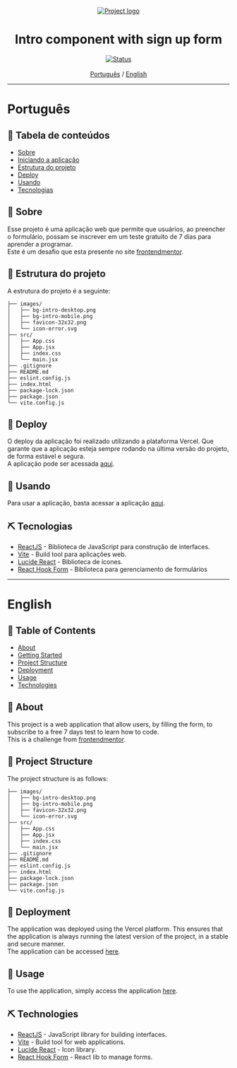 <p align="center">
  <a href="" rel="noopener">
 <img src="./src/assets/interface.png" alt="Project logo"></a>
</p>

<h1 align="center">Intro component with sign up form</h1>

<div align="center">

[![Status](https://img.shields.io/badge/status-active-success.svg)]() <br><br>
[Português](#pt) / [English](#en)

</div>

---

# Português <a name = "pt"></a>

## 📝 Tabela de conteúdos

- [Sobre](#about_pt)
- [Iniciando a aplicação](#getting_started_pt)
- [Estrutura do projeto](#project_structure_pt)
- [Deploy](#deployment_pt)
- [Usando](#usage_pt)
- [Tecnologias](#built_using_pt)

## 🧐 Sobre <a name = "about_pt"></a>

Esse projeto é uma aplicação web que permite que usuários, ao preencher o formulário, possam se inscrever em um teste gratuito de 7 dias para aprender a programar. <br />
Este é um desafio que esta presente no site [frontendmentor](https://www.frontendmentor.io/challenges).

## 📁 Estrutura do projeto <a name = "project_structure_pt"></a>

A estrutura do projeto é a seguinte:

```
├── images/
│   ├── bg-intro-desktop.png
│   ├── bg-intro-mobile.png
│   ├── favicon-32x32.png
│   └── icon-error.svg
├── src/
│   ├── App.css
│   ├── App.jsx
│   ├── index.css
│   └── main.jsx
├── .gitignore
├── README.md
├── eslint.config.js
├── index.html
├── package-lock.json
├── package.json
└── vite.config.js
```

## 🚀 Deploy <a name = "deployment_pt"></a>

O deploy da aplicação foi realizado utilizando a plataforma Vercel. Que garante que a aplicação esteja sempre rodando na última versão do projeto, de forma estável e segura.<br>
A aplicação pode ser acessada [aqui](https://flavioporfirio-signup-form.vercel.app/).

## 🎈 Usando <a name="usage_pt"></a>

Para usar a aplicação, basta acessar a aplicação [aqui](https://flavioporfirio-signup-form.vercel.app/).

## ⛏️ Tecnologias <a name = "built_using_pt"></a>

- [ReactJS](https://reactjs.org/) - Biblioteca de JavaScript para construção de interfaces.
- [Vite](https://vitejs.dev/) - Build tool para aplicações web.
- [Lucide React](https://lucide.dev/) - Biblioteca de ícones.
- [React Hook Form](https://react-hook-form.com/) - Biblioteca para gerenciamento de formulários

---

# English <a name = "en"></a>

## 📝 Table of Contents <a name = "en"></a>

- [About](#about_en)
- [Getting Started](#getting_started_en)
- [Project Structure](#project_structure_en)
- [Deployment](#deployment_en)
- [Usage](#usage_en)
- [Technologies](#built_using_en)

## 🧐 About <a name = "about_en"></a>

This project is a web application that allow users, by filling the form, to subscribe to a free 7 days test to learn how to code. <br />
This is a challenge from [frontendmentor](https://www.frontendmentor.io/challenges).

## 📁 Project Structure <a name = "project_structure_en"></a>

The project structure is as follows:

```
├── images/
│   ├── bg-intro-desktop.png
│   ├── bg-intro-mobile.png
│   ├── favicon-32x32.png
│   └── icon-error.svg
├── src/
│   ├── App.css
│   ├── App.jsx
│   ├── index.css
│   └── main.jsx
├── .gitignore
├── README.md
├── eslint.config.js
├── index.html
├── package-lock.json
├── package.json
└── vite.config.js
```

## 🚀 Deployment <a name = "deployment_en"></a>

The application was deployed using the Vercel platform. This ensures that the application is always running the latest version of the project, in a stable and secure manner.<br>
The application can be accessed [here](https://flavioporfirio-signup-form.vercel.app/).

## 🎈 Usage <a name="usage_en"></a>

To use the application, simply access the application [here](https://flavioporfirio-signup-form.vercel.app/).

## ⛏️ Technologies <a name = "built_using_en"></a>

- [ReactJS](https://reactjs.org/) - JavaScript library for building interfaces.
- [Vite](https://vitejs.dev/) - Build tool for web applications.
- [Lucide React](https://lucide.dev/) - Icon library.
- [React Hook Form](https://react-hook-form.com/) - React lib to manage forms.
